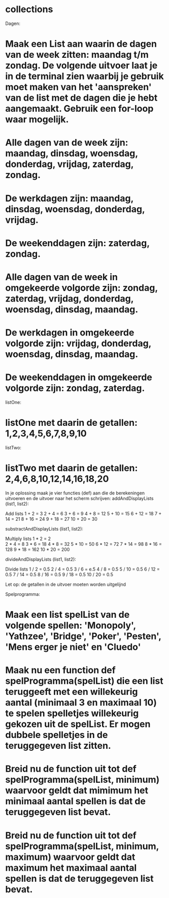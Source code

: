 # collections

Dagen:
# Maak een List aan waarin de dagen van de week zitten: maandag t/m zondag. De volgende uitvoer laat je in de terminal zien waarbij je gebruik moet maken van het 'aanspreken' van de list met de dagen die je hebt aangemaakt. Gebruik een for-loop waar mogelijk.

# Alle dagen van de week zijn: maandag, dinsdag, woensdag, donderdag, vrijdag, zaterdag, zondag.
# De werkdagen zijn: maandag, dinsdag, woensdag, donderdag, vrijdag.
# De weekenddagen zijn: zaterdag, zondag.
# Alle dagen van de week in omgekeerde volgorde zijn: zondag, zaterdag, vrijdag, donderdag, woensdag, dinsdag, maandag.
# De werkdagen in omgekeerde volgorde zijn: vrijdag, donderdag, woensdag, dinsdag, maandag.
# De weekenddagen in omgekeerde volgorde zijn: zondag, zaterdag.

listOne:
# listOne met daarin de getallen: 1,2,3,4,5,6,7,8,9,10

listTwo:
# listTwo met daarin de getallen: 2,4,6,8,10,12,14,16,18,20

In je oplossing maak je vier functies (def) aan die de berekeningen uitvoeren en de uitvoer naar het scherm schrijven:
addAndDisplayLists (list1, list2):

Add lists
1 + 2 = 3
2 + 4 = 6
3 + 6 = 9
4 + 8 = 12
5 + 10 = 15
6 + 12 = 18
7 + 14 = 21
8 + 16 = 24
9 + 18 = 27
10 + 20 = 30

substractAndDisplayLists (list1, list2):

Multiply lists
  1 *  2 = 2        
  2 *  4 = 8
  3 *  6 = 18
  4 *  8 = 32
  5 * 10 = 50
  6 * 12 = 72
  7 * 14 = 98
  8 * 16 = 128
  9 * 18 = 162
 10 * 20 = 200

 divideAndDisplayLists (list1, list2):

 Divide lists
 1 /  2 = 0.5
 2 /  4 = 0.5
 3 /  6 = e.5
 4 /  8 = 0.5
 5 / 10 = 0.5
 6 / 12 = 0.5
 7 / 14 = 0.5
 8 / 16 = 0.5
 9 / 18 = 0.5
10 / 20 = 0.5

Let op: de getallen in de uitvoer moeten worden uitgelijnd

Spelprogramma:
# Maak een list spelList van de volgende spellen: 'Monopoly', 'Yathzee', 'Bridge', 'Poker', 'Pesten', 'Mens erger je niet' en 'Cluedo'

# Maak nu een function def spelProgramma(spelList) die een list teruggeeft met een willekeurig aantal (minimaal 3 en maximaal 10) te spelen spelletjes willekeurig gekozen uit de spelList. Er mogen dubbele spelletjes in de teruggegeven list zitten.
# Breid nu de function uit tot def spelProgramma(spelList, minimum) waarvoor geldt dat mimimum het minimaal aantal spellen is dat de teruggegeven list bevat.
# Breid nu de function uit tot def spelProgramma(spelList, minimum, maximum) waarvoor geldt dat maximum het maximaal aantal spellen is dat de teruggegeven list bevat.